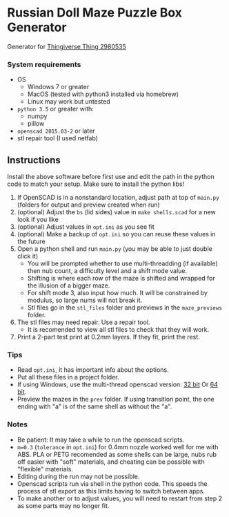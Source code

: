# Russian Doll Maze Puzzle Box Generator

Generator for [Thingiverse Thing 2980535](https://www.thingiverse.com/thing:2980535)

### System requirements

- OS
  - Windows 7 or greater
  - MacOS (tested with python3 installed via homebrew)
  - Linux may work but untested
- `python 3.5` or greater with:
  - numpy
  - pillow
- `openscad 2015.03-2` or later
- stl repair tool (I used netfab)

## Instructions

Install the above software before first use and edit the path in the python code to match your setup.
Make sure to install the python libs!

1. If OpenSCAD is in a nonstandard location, adjust path at top of `main.py` (folders for output and preview created when run)
2. (optional) Adjust the `bs` (lid sides) value in `make shells.scad` for a new look if you like
3. (optional) Adjust values in `opt.ini` as you see fit
4. (optional) Make a backup of `opt.ini` so you can reuse these values in the future
5. Open a python shell and run `main.py` (you may be able to just double click it)
   - You will be prompted whether to use multi-threadding (if available) then nub count, a difficulty level and a shift mode value.
   - Shifting is where each row of the maze is shifted and wrapped for the illusion of a bigger maze.
   - For shift mode 3, also input how much. It will be constrained by modulus, so large nums will not break it.
   - Stl files go in the `stl_files` folder and previews in the `maze_previews` folder.
6. The stl files may need repair. Use a repair tool.
   - It is recomended to view all stl files to check that they will work.
7. Print a 2-part test print at 0.2mm layers. If they fit, print the rest.

### Tips

- Read `opt.ini`, it has important info about the options.
- Put all these files in a project folder.
- If using Windows, use the multi-thread openscad version: [32 bit](http://files.openscad.org/snapshots/OpenSCAD-2018.05.30-x86-32_multithread-Installer.exe) Or [64 bit](http://files.openscad.org/snapshots/OpenSCAD-2018.05.30-x86-64_multithread-Installer.exe).
- Preview the mazes in the `prev` folder. If using transition point, the one ending with "a" is of the same shell as without the "a".

### Notes

- Be patient: It may take a while to run the openscad scripts.
- `m=0.3` (`tolerance` in `opt.ini`) for 0.4mm nozzle worked well for me with ABS. PLA or PETG recomended as some shells can be large, nubs rub off easier with "soft" materials, and cheating can be possible with "flexible" materials.
- Editing during the run may not be possible.
- Openscad scripts run via shell in the python code. This speeds the process of stl export as this limits having to switch between apps.
- To make another or to adjust values, you will need to restart from step 2 as some parts may no longer fit.

